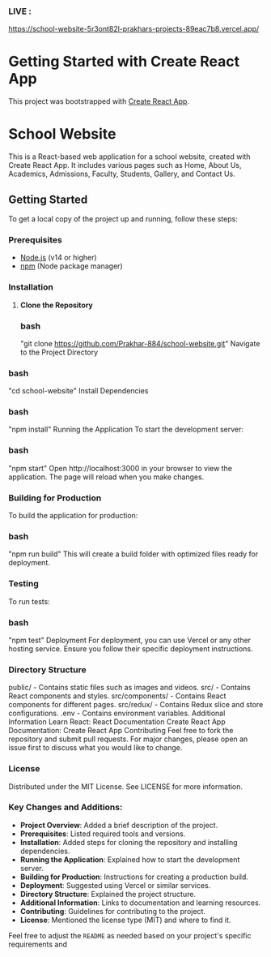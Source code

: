 ### LIVE :
https://school-website-5r3ont82l-prakhars-projects-89eac7b8.vercel.app/

# Getting Started with Create React App

This project was bootstrapped with [Create React App](https://github.com/facebook/create-react-app).

# School Website

This is a React-based web application for a school website, created with Create React App. It includes various pages such as Home, About Us, Academics, Admissions, Faculty, Students, Gallery, and Contact Us.

## Getting Started

To get a local copy of the project up and running, follow these steps:

### Prerequisites

- [Node.js](https://nodejs.org/) (v14 or higher)
- [npm](https://www.npmjs.com/) (Node package manager)

### Installation

1. **Clone the Repository**

   ### bash
   "git clone https://github.com/Prakhar-884/school-website.git"
Navigate to the Project Directory

### bash
"cd school-website"
Install Dependencies

### bash
"npm install"
Running the Application
To start the development server:

### bash
"npm start"
Open http://localhost:3000 in your browser to view the application. The page will reload when you make changes.

### Building for Production
To build the application for production:

### bash
"npm run build"
This will create a build folder with optimized files ready for deployment.

### Testing
To run tests:

### bash
"npm test"
Deployment
For deployment, you can use Vercel or any other hosting service. Ensure you follow their specific deployment instructions.

### Directory Structure
public/ - Contains static files such as images and videos.
src/ - Contains React components and styles.
src/components/ - Contains React components for different pages.
src/redux/ - Contains Redux slice and store configurations.
.env - Contains environment variables.
Additional Information
Learn React: React Documentation
Create React App Documentation: Create React App
Contributing
Feel free to fork the repository and submit pull requests. For major changes, please open an issue first to discuss what you would like to change.

### License
Distributed under the MIT License. See LICENSE for more information.


### Key Changes and Additions:
- **Project Overview**: Added a brief description of the project.
- **Prerequisites**: Listed required tools and versions.
- **Installation**: Added steps for cloning the repository and installing dependencies.
- **Running the Application**: Explained how to start the development server.
- **Building for Production**: Instructions for creating a production build.
- **Deployment**: Suggested using Vercel or similar services.
- **Directory Structure**: Explained the project structure.
- **Additional Information**: Links to documentation and learning resources.
- **Contributing**: Guidelines for contributing to the project.
- **License**: Mentioned the license type (MIT) and where to find it.

Feel free to adjust the `README` as needed based on your project's specific requirements and 
